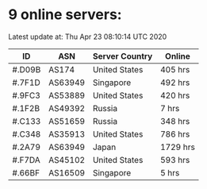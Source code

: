 # 9 online servers:

Latest update at: Thu Apr 23 08:10:14 UTC 2020

| ID | ASN | Server Country | Online |
| -- | --- | -------------- | ------ |
| #.D09B | AS174 | United States | 405 hrs |
| #.7F1D | AS63949 | Singapore | 492 hrs |
| #.9FC3 | AS53889 | United States | 420 hrs |
| #.1F2B | AS49392 | Russia | 7 hrs |
| #.C133 | AS51659 | Russia | 348 hrs |
| #.C348 | AS35913 | United States | 786 hrs |
| #.2A79 | AS63949 | Japan | 1729 hrs |
| #.F7DA | AS45102 | United States | 593 hrs |
| #.66BF | AS16509 | Singapore | 5 hrs |


